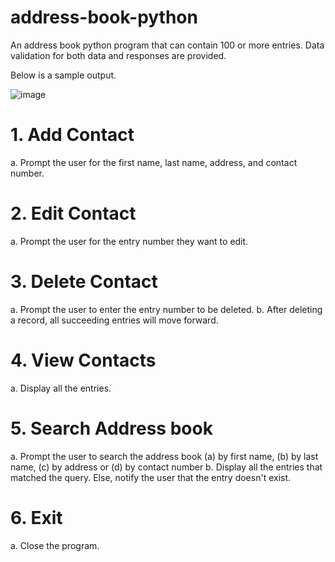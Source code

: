 # address-book-python
An address book python program that can contain 100 or more entries. Data validation for both data and responses are provided.

Below is a sample output.


![image](https://user-images.githubusercontent.com/95155301/202892903-a2b17af7-5885-440d-b47c-fdf303a21589.png)

# 1. Add Contact
  a. Prompt the user for the first name, last name, address, and contact number.
  
# 2. Edit Contact
  a. Prompt the user for the entry number they want to edit.
  
# 3. Delete Contact
  a. Prompt the user to enter the entry number to be deleted.
  b. After deleting a record, all succeeding entries will move forward.
  
# 4. View Contacts
  a. Display all the entries.
  
# 5. Search Address book
  a. Prompt the user to search the address book (a) by first name, (b) by last name, (c) by address or (d) by contact number
  b. Display all the entries that matched the query. Else, notify the user that the entry doesn't exist.
  
 # 6. Exit
  a. Close the program.
